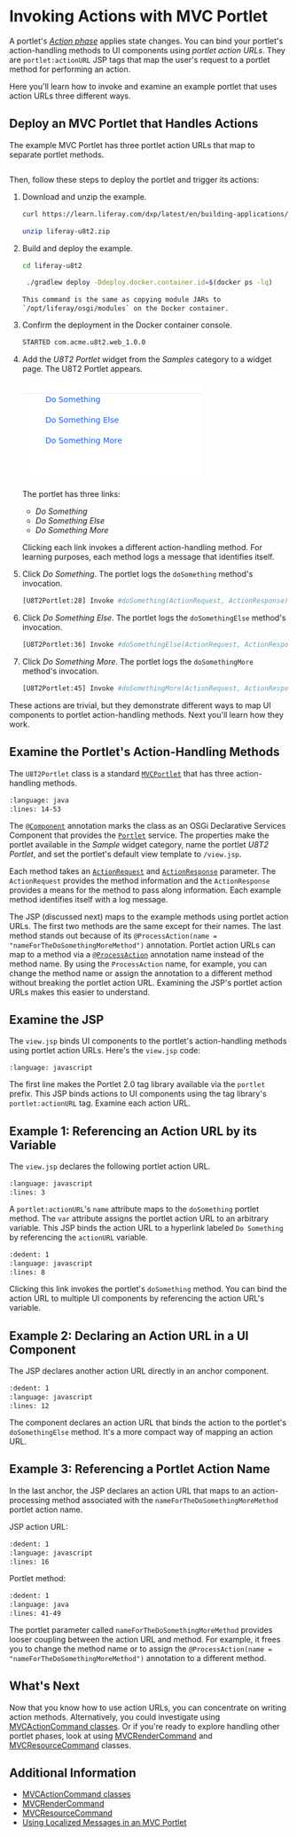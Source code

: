 # Invoking Actions with MVC Portlet

A portlet's [*Action phase*](../reference/portlets.md#portlet-phases) applies state changes. You can bind your portlet's action-handling methods to UI components using *portlet action URLs*. They are `portlet:actionURL` JSP tags that map the user's request to a portlet method for performing an action.

Here you'll learn how to invoke and examine an example portlet that uses action URLs three different ways.

## Deploy an MVC Portlet that Handles Actions

The example MVC Portlet has three portlet action URLs that map to separate portlet methods.

```{include} /_snippets/run-liferay-portal.md
```

Then, follow these steps to deploy the portlet and trigger its actions:

1. Download and unzip the example.

   ```bash
   curl https://learn.liferay.com/dxp/latest/en/building-applications/developing-a-java-web-application/using-mvc/liferay-u8t2.zip -O
   ```

   ```bash
   unzip liferay-u8t2.zip
   ```

1. Build and deploy the example.

    ```bash
    cd liferay-u8t2
    ```

    ```bash
     ./gradlew deploy -Ddeploy.docker.container.id=$(docker ps -lq)
    ```

    ```{note}
    This command is the same as copying module JARs to `/opt/liferay/osgi/modules` on the Docker container.
    ```

1. Confirm the deployment in the Docker container console.

    ```bash
    STARTED com.acme.u8t2.web_1.0.0
    ```

1. Add the *U8T2 Portlet* widget from the *Samples* category to a widget page. The U8T2 Portlet appears.

   ![You've added the U8T2 Portlet to a page.](./invoking-actions-with-mvc-portlet/images/01.png)

   The portlet has three links:

   * *Do Something*
   * *Do Something Else*
   * *Do Something More*

    Clicking each link invokes a different action-handling method. For learning purposes, each method logs a message that identifies itself. 

1. Click *Do Something*. The portlet logs the `doSomething` method's invocation.

    ```bash
    [U8T2Portlet:28] Invoke #doSomething(ActionRequest, ActionResponse)
    ```

1. Click *Do Something Else*. The portlet logs the `doSomethingElse` method's invocation.

    ```bash
    [U8T2Portlet:36] Invoke #doSomethingElse(ActionRequest, ActionResponse)
    ```

1. Click *Do Something More*. The portlet logs the `doSomethingMore` method's invocation.

    ```bash
    [U8T2Portlet:45] Invoke #doSomethingMore(ActionRequest, ActionResponse)
    ```

These actions are trivial, but they demonstrate different ways to map UI components to portlet action-handling methods. Next you'll learn how they work.

## Examine the Portlet's Action-Handling Methods

The `U8T2Portlet` class is a standard [`MVCPortlet`](https://github.com/liferay/liferay-portal/blob/[$LIFERAY_LEARN_PORTAL_GIT_TAG$]/portal-kernel/src/com/liferay/portal/kernel/portlet/bridges/mvc/MVCPortlet.java) that has three action-handling methods.

```{literalinclude} ./invoking-actions-with-mvc-portlet/resources/liferay-u8t2.zip/u8t2-web/src/main/java/com/acme/u8t2/web/internal/portlet/U8T2Portlet.java
:language: java
:lines: 14-53
```

The [`@Component`](https://osgi.org/javadoc/r6/residential/org/osgi/service/component/annotations/Component.html) annotation marks the class as an OSGi Declarative Services Component that provides the [`Portlet`](https://docs.liferay.com/portlet-api/3.0/javadocs/javax/portlet/Portlet.html) service. The properties make the portlet available in the *Sample* widget category, name the portlet *U8T2 Portlet*, and set the portlet's default view template to `/view.jsp`.

Each method takes an [`ActionRequest`](https://docs.liferay.com/portlet-api/3.0/javadocs/javax/portlet/ActionRequest.html) and [`ActionResponse`](https://docs.liferay.com/portlet-api/3.0/javadocs/javax/portlet/ActionResponse.html) parameter. The `ActionRequest` provides the method information and the `ActionResponse` provides a means for the method to pass along information. Each example method identifies itself with a log message. 

The JSP (discussed next) maps to the example methods using portlet action URLs. The first two methods are the same except for their names. The last method stands out because of its `@ProcessAction(name = "nameForTheDoSomethingMoreMethod")` annotation. Portlet action URLs can map to a method via a [`@ProcessAction`](https://docs.liferay.com/portlet-api/3.0/javadocs/javax/portlet/ProcessAction.html) annotation name instead of the method name. By using the `ProcessAction` name, for example, you can change the method name or assign the annotation to a different method without breaking the portlet action URL. Examining the JSP's portlet action URLs makes this easier to understand.

## Examine the JSP

The `view.jsp` binds UI components to the portlet's action-handling methods using portlet action URLs. Here's the `view.jsp` code:

```{literalinclude} ./invoking-actions-with-mvc-portlet/resources/liferay-u8t2.zip/u8t2-web/src/main/resources/META-INF/resources/view.jsp
:language: javascript
```

The first line makes the Portlet 2.0 tag library available via the `portlet` prefix. This JSP binds actions to UI components using the tag library's `portlet:actionURL` tag. Examine each action URL.

## Example 1: Referencing an Action URL by its Variable

The `view.jsp` declares the following portlet action URL.

```{literalinclude} ./invoking-actions-with-mvc-portlet/resources/liferay-u8t2.zip/u8t2-web/src/main/resources/META-INF/resources/view.jsp
:language: javascript
:lines: 3
```

A `portlet:actionURL`'s `name` attribute maps to the `doSomething` portlet method. The `var` attribute assigns the portlet action URL to an arbitrary variable. This JSP binds the action URL to a hyperlink labeled `Do Something` by referencing the `actionURL` variable.

```{literalinclude} ./invoking-actions-with-mvc-portlet/resources/liferay-u8t2.zip/u8t2-web/src/main/resources/META-INF/resources/view.jsp
:dedent: 1
:language: javascript
:lines: 8
```

Clicking this link invokes the portlet's `doSomething` method. You can bind the action URL to multiple UI components by referencing the action URL's variable.

## Example 2: Declaring an Action URL in a UI Component

The JSP declares another action URL directly in an anchor component.

```{literalinclude} ./invoking-actions-with-mvc-portlet/resources/liferay-u8t2.zip/u8t2-web/src/main/resources/META-INF/resources/view.jsp
:dedent: 1
:language: javascript
:lines: 12
```

The component declares an action URL that binds the action to the portlet's `doSomethingElse` method. It's a more compact way of mapping an action URL.

## Example 3: Referencing a Portlet Action Name

In the last anchor, the JSP declares an action URL that maps to an action-processing method associated with the `nameForTheDoSomethingMoreMethod` portlet action name.

JSP action URL:

```{literalinclude} ./invoking-actions-with-mvc-portlet/resources/liferay-u8t2.zip/u8t2-web/src/main/resources/META-INF/resources/view.jsp
:dedent: 1
:language: javascript
:lines: 16
```

Portlet method:

```{literalinclude} ./invoking-actions-with-mvc-portlet/resources/liferay-u8t2.zip/u8t2-web/src/main/java/com/acme/u8t2/web/internal/portlet/U8T2Portlet.java
:dedent: 1
:language: java
:lines: 41-49
```

The portlet parameter called `nameForTheDoSomethingMoreMethod` provides looser coupling between the action URL and method. For example, it frees you to change the method name or to assign the `@ProcessAction(name = "nameForTheDoSomethingMoreMethod")` annotation to a different method.

## What's Next

Now that you know how to use action URLs, you can concentrate on writing action methods. Alternatively, you could investigate using [MVCActionCommand classes](./mvc-action-command.md). Or if you're ready to explore handling other portlet phases, look at using [MVCRenderCommand](./mvc-render-command.md) and [MVCResourceCommand](./mvc-resource-command.md) classes.

## Additional Information

* [MVCActionCommand classes](./mvc-action-command.md)
* [MVCRenderCommand](./mvc-render-command.md)
* [MVCResourceCommand](./mvc-resource-command.md)
* [Using Localized Messages in an MVC Portlet](./using-localized-messages-in-an-mvc-portlet.md)
